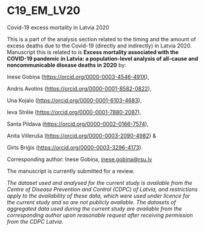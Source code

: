 # C19_EM_LV20
Covid-19 excess mortality in Latvia 2020

This is a part of the analysis section related to the timing and the amount of excess deaths due to the Covid-19 (directly and indirectly) in Latvia 2020. Manuscript this is related to is **Excess mortality associated with the COVID-19 pandemic in Latvia: a population-level analysis of all-cause and noncommunicable disease deaths in 2020** by:

Inese Gobiņa (https://orcid.org/0000-0003-4546-491X), 

Andris Avotins (https://orcid.org/0000-0001-8582-0822), 

Una Kojalo (https://orcid.org/0000-0001-6103-4683), 

Ieva Strēle (https://orcid.org/0000-0001-7880-2087), 

Santa Pildava (https://orcid.org/0000-0002-0166-7574), 

Anita Villeruša (https://orcid.org/0000-0003-2090-4982) & 

Girts Briģis (https://orcid.org/0000-0003-3296-4173). 

Corresponding author: Inese Gobiņa, inese.gobina@rsu.lv

The manuscript is currently submitted for a review.


*The dataset used and analysed for the current study is available from the Centre of Disease Prevention and Control (CDPC) of Latvia, and restrictions apply to the availability of these data, which were used under licence for the current study and so are not publicly available. The datasets of aggregated data used during the current study are available from the corresponding author upon reasonable request after receiving permission from the CDPC Latvia.*